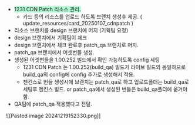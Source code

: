 

- <span style="background:#affad1">1231 CDN Patch 리소스 관리.</span>
	- 카드 등의 리소스를 업로드 하도록 브랜치 생성후 제공. ( update_resources/card_20250107_cdnpatch )
- 리소스 브랜치를 design 브랜치에 머지 (기획팀 요청)
- design 브랜치에서 기획팀이 체크
- design 브랜치에서 체크 완료후 patch_qa 브랜치로 머지.
- patch_qa 브랜치에서 어셋번들 생성. 
- 생성된 어셋번들을 1.00.252 빌드에서 확인 가능하도록 config 세팅
	- 1231 CDN Patch 는  1.00.252(build_qa) 빌드가 라이브 빌드와 동일하므로 build_qa의 config에  config 추가로 생성해서 적용. 
	- 젠킨스로 번들 생성시에 브랜치는 patch_qa로 하고 업로드폴더는 build_qa로 세팅후 젠킨스 빌드. or patch_qa에서 생성된 번들은 build_qa폴더에 옮겨야 함. 
- QA팀에 patch_qa 적용했다고 전달. 


![[Pasted image 20241219152330.png]]




